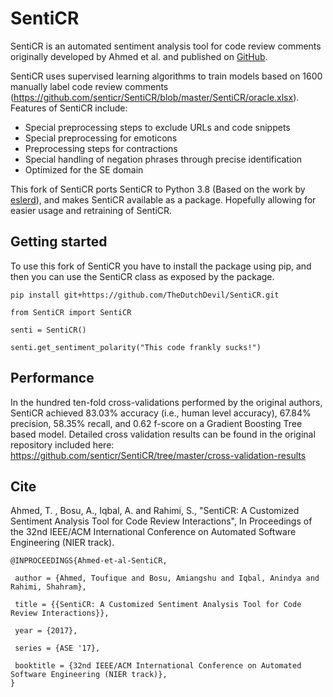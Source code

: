 
# SentiCR

SentiCR is an automated sentiment analysis tool for code review comments originally developed by Ahmed et al. and published on [GitHub](https://github.com/senticr/SentiCR). 

SentiCR uses supervised learning algorithms to train models based on 1600 manually label code review comments (https://github.com/senticr/SentiCR/blob/master/SentiCR/oracle.xlsx). Features of SentiCR include:

- Special preprocessing steps to exclude URLs and code snippets
- Special preprocessing for emoticons
- Preprocessing steps for contractions
- Special handling of negation phrases through precise identification 
- Optimized for the SE domain 

This fork of SentiCR ports SentiCR to Python 3.8 (Based on the work by [eslerd](https://github.com/eslerd/SentiCR)), and makes SentiCR available as a package. Hopefully allowing for easier usage and retraining of SentiCR. 

## Getting started

To use this fork of SentiCR you have to install the package using pip, and then you can use the SentiCR class as exposed by the package. 

`pip install git+https://github.com/TheDutchDevil/SentiCR.git`

```
from SentiCR import SentiCR

senti = SentiCR()

senti.get_sentiment_polarity("This code frankly sucks!")
```


## Performance
In the hundred ten-fold cross-validations performed by the original authors, SentiCR achieved 83.03% accuracy (i.e., human level accuracy), 67.84% precision, 
58.35% recall, and 0.62 f-score on a Gradient Boosting Tree based model. Detailed cross validation results can be found in the original repository included here: 
https://github.com/senticr/SentiCR/tree/master/cross-validation-results

## Cite

Ahmed, T. , Bosu, A., Iqbal, A. and Rahimi, S., "SentiCR: A Customized Sentiment Analysis Tool for Code Review Interactions", In Proceedings of the 32nd IEEE/ACM International Conference on Automated Software Engineering (NIER track).

```
@INPROCEEDINGS{Ahmed-et-al-SentiCR,

 author = {Ahmed, Toufique and Bosu, Amiangshu and Iqbal, Anindya and Rahimi, Shahram},
 
 title = {{SentiCR: A Customized Sentiment Analysis Tool for Code Review Interactions}},
 
 year = {2017},
 
 series = {ASE '17},
 
 booktitle = {32nd IEEE/ACM International Conference on Automated Software Engineering (NIER track)}, 
}
```